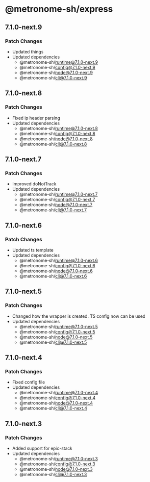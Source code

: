 # @metronome-sh/express

## 7.1.0-next.9

### Patch Changes

- Updated things
- Updated dependencies
  - @metronome-sh/runtime@7.1.0-next.9
  - @metronome-sh/config@7.1.0-next.9
  - @metronome-sh/node@7.1.0-next.9
  - @metronome-sh/cli@7.1.0-next.9

## 7.1.0-next.8

### Patch Changes

- Fixed ip header parsing
- Updated dependencies
  - @metronome-sh/runtime@7.1.0-next.8
  - @metronome-sh/config@7.1.0-next.8
  - @metronome-sh/node@7.1.0-next.8
  - @metronome-sh/cli@7.1.0-next.8

## 7.1.0-next.7

### Patch Changes

- Improved doNotTrack
- Updated dependencies
  - @metronome-sh/runtime@7.1.0-next.7
  - @metronome-sh/config@7.1.0-next.7
  - @metronome-sh/node@7.1.0-next.7
  - @metronome-sh/cli@7.1.0-next.7

## 7.1.0-next.6

### Patch Changes

- Updated ts template
- Updated dependencies
  - @metronome-sh/runtime@7.1.0-next.6
  - @metronome-sh/config@7.1.0-next.6
  - @metronome-sh/node@7.1.0-next.6
  - @metronome-sh/cli@7.1.0-next.6

## 7.1.0-next.5

### Patch Changes

- Changed how the wrapper is created. TS config now can be used
- Updated dependencies
  - @metronome-sh/runtime@7.1.0-next.5
  - @metronome-sh/config@7.1.0-next.5
  - @metronome-sh/node@7.1.0-next.5
  - @metronome-sh/cli@7.1.0-next.5

## 7.1.0-next.4

### Patch Changes

- Fixed config file
- Updated dependencies
  - @metronome-sh/runtime@7.1.0-next.4
  - @metronome-sh/config@7.1.0-next.4
  - @metronome-sh/node@7.1.0-next.4
  - @metronome-sh/cli@7.1.0-next.4

## 7.1.0-next.3

### Patch Changes

- Added support for epic-stack
- Updated dependencies
  - @metronome-sh/runtime@7.1.0-next.3
  - @metronome-sh/config@7.1.0-next.3
  - @metronome-sh/node@7.1.0-next.3
  - @metronome-sh/cli@7.1.0-next.3
